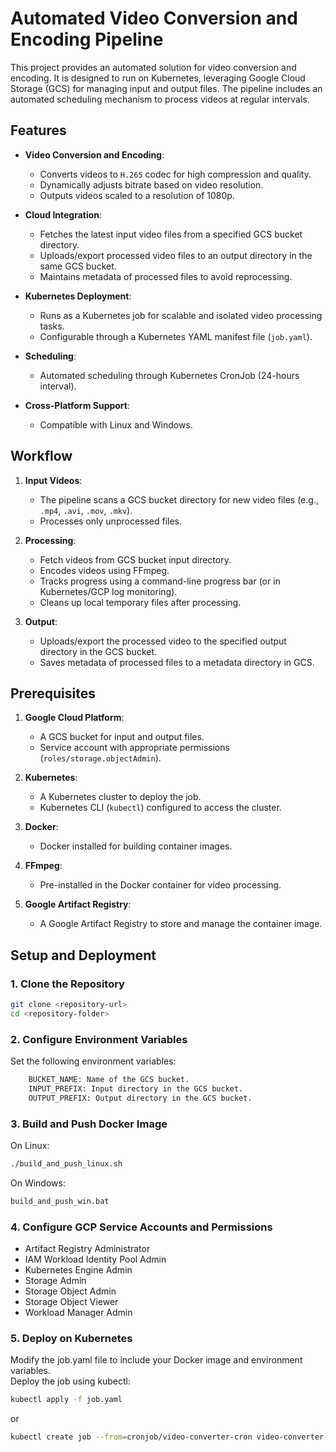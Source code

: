 # Automated Video Conversion and Encoding Pipeline

This project provides an automated solution for video conversion and encoding. It is designed to run on Kubernetes, leveraging Google Cloud Storage (GCS) for managing input and output files. The pipeline includes an automated scheduling mechanism to process videos at regular intervals.

## Features

- **Video Conversion and Encoding**:
  - Converts videos to `H.265` codec for high compression and quality.
  - Dynamically adjusts bitrate based on video resolution.
  - Outputs videos scaled to a resolution of 1080p.

- **Cloud Integration**:
  - Fetches the latest input video files from a specified GCS bucket directory.
  - Uploads/export processed video files to an output directory in the same GCS bucket.
  - Maintains metadata of processed files to avoid reprocessing.

- **Kubernetes Deployment**:
  - Runs as a Kubernetes job for scalable and isolated video processing tasks.
  - Configurable through a Kubernetes YAML manifest file (`job.yaml`).

- **Scheduling**:
  - Automated scheduling through Kubernetes CronJob (24-hours interval).

- **Cross-Platform Support**:
  - Compatible with Linux and Windows.

## Workflow

1. **Input Videos**:
   - The pipeline scans a GCS bucket directory for new video files (e.g., `.mp4`, `.avi`, `.mov`, `.mkv`).
   - Processes only unprocessed files.

2. **Processing**:
   - Fetch videos from GCS bucket input directory.
   - Encodes videos using FFmpeg.
   - Tracks progress using a command-line progress bar (or in Kubernetes/GCP log monitoring).
   - Cleans up local temporary files after processing.

3. **Output**:
   - Uploads/export the processed video to the specified output directory in the GCS bucket.
   - Saves metadata of processed files to a metadata directory in GCS.

## Prerequisites

1. **Google Cloud Platform**:
   - A GCS bucket for input and output files.
   - Service account with appropriate permissions (`roles/storage.objectAdmin`).

2. **Kubernetes**:
   - A Kubernetes cluster to deploy the job.
   - Kubernetes CLI (`kubectl`) configured to access the cluster.

3. **Docker**:
   - Docker installed for building container images.

4. **FFmpeg**:
   - Pre-installed in the Docker container for video processing.
  
5. **Google Artifact Registry**:
   - A Google Artifact Registry to store and manage the container image.

## Setup and Deployment

### 1. Clone the Repository

```bash
git clone <repository-url>
cd <repository-folder>
```

### 2. Configure Environment Variables

Set the following environment variables:
```bash
    BUCKET_NAME: Name of the GCS bucket.
    INPUT_PREFIX: Input directory in the GCS bucket.
    OUTPUT_PREFIX: Output directory in the GCS bucket.
```

### 3. Build and Push Docker Image
On Linux:

```bash
./build_and_push_linux.sh
```

On Windows:
```bash
build_and_push_win.bat
```

### 4. Configure GCP Service Accounts and Permissions
- Artifact Registry Administrator
- IAM Workload Identity Pool Admin
- Kubernetes Engine Admin
- Storage Admin
- Storage Object Admin
- Storage Object Viewer
- Workload Manager Admin 
    
### 5. Deploy on Kubernetes

Modify the job.yaml file to include your Docker image and environment variables.  
Deploy the job using kubectl:
```bash
kubectl apply -f job.yaml
```
or

```bash
kubectl create job --from=cronjob/video-converter-cron video-converter-manual-run
```
